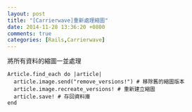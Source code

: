```yaml
---
layout: post
title: "[Carrierwave]重新處理縮圖"
date: 2014-11-28 13:36:20 +0800
comments: true
categories: [Rails,Carrierwave]
---
```


將所有資料的縮圖一並處理


    Article.find_each do |article|
      article.image.send("remove_versions!") # 移除舊的縮圖版本
      article.image.recreate_versions! # 重新建立縮圖
      article.save! # 存回資料庫
    end
